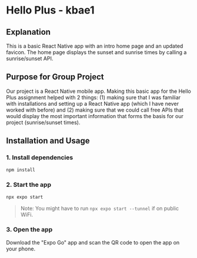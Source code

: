 # Hello Plus - kbae1

## Explanation 
This is a basic React Native app with an intro home page and an updated favicon. The home page displays the sunset and sunrise times by calling a sunrise/sunset API. 

## Purpose for Group Project
Our project is a React Native mobile app. Making this basic app for the Hello Plus assignment helped with 2 things: (1) making sure that I was familiar with installations and setting up a React Native app (which I have never worked with before) and (2) making sure that we could call free APIs that would display the most important information that forms the basis for our project (sunrise/sunset times).

## Installation and Usage

### 1. Install dependencies

```bash
npm install
```

### 2. Start the app

```bash
npx expo start
```

> Note: You might have to run `npx expo start --tunnel` if on public WiFi.

### 3. Open the app

Download the "Expo Go" app and scan the QR code to open the app on your phone.